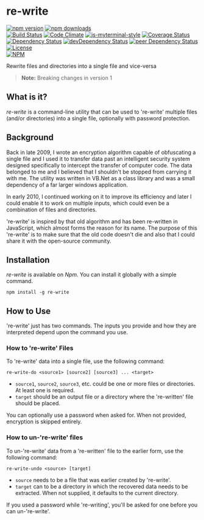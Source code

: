 # re-write

[![npm version](https://badge.fury.io/js/re-write.svg)](https://badge.fury.io/js/re-write)
[![npm downloads](https://img.shields.io/npm/dt/re-write.svg)](https://www.npmjs.com/package/re-write)  
[![Build Status](https://travis-ci.org/myTerminal/re-write.svg?branch=master)](https://travis-ci.org/myTerminal/re-write)
[![Code Climate](https://codeclimate.com/github/myTerminal/re-write.png)](https://codeclimate.com/github/myTerminal/re-write)
[![js-myterminal-style](https://img.shields.io/badge/code%20style-myterminal-blue.svg)](https://www.npmjs.com/package/eslint-config/myterminal)
[![Coverage Status](https://img.shields.io/coveralls/myTerminal/re-write.svg)](https://coveralls.io/r/myTerminal/re-write?branch=master)  
[![Dependency Status](https://david-dm.org/myTerminal/re-write.svg)](https://david-dm.org/myTerminal/re-write)
[![devDependency Status](https://david-dm.org/myTerminal/re-write/dev-status.svg)](https://david-dm.org/myTerminal/re-write#info=devDependencies)
[![peer Dependency Status](https://david-dm.org/myTerminal/re-write/peer-status.svg)](https://david-dm.org/myTerminal/re-write#info=peerDependencies)  
[![License](https://img.shields.io/github/license/myTerminal/ample-alerts.svg)](https://opensource.org/licenses/MIT)  
[![NPM](https://nodei.co/npm/re-write.png?downloads=true&downloadRank=true&stars=true)](https://nodei.co/npm/re-write/)

Rewrite files and directories into a single file and vice-versa

> **Note:** Breaking changes in version 1

## What is it?

*re-write* is a command-line utility that can be used to 're-write' multiple files (and/or directories) into a single file, optionally with password protection.

## Background

Back in late 2009, I wrote an encryption algorithm capable of obfuscating a single file and I used it to transfer data past an intelligent security system designed specifically to intercept the transfer of computer code. The data belonged to me and I believed that I shouldn't be stopped from carrying it with me. The utility was written in VB.Net as a class library and was a small dependency of a far larger windows application.

In early 2010, I continued working on it to improve its efficiency and later I could enable it to work on multiple inputs, which could even be a combination of files and directories.

're-write' is inspired by that old algorithm and has been re-written in JavaScript, which almost forms the reason for its name. The purpose of this 're-write' is to make sure that the old code doesn't die and also that I could share it with the open-source community.

## Installation

*re-write* is available on *Npm*. You can install it globally with a simple command.

    npm install -g re-write

## How to Use

're-write' just has two commands. The inputs you provide and how they are interpreted depend upon the command you use.

### How to 're-write' Files

To 're-write' data into a single file, use the following command:

    re-write-do <source1> [source2] [source3] ... <target>
    
- `source1`, `source2`, `source3`, etc. could be one or more files or directories. At least one is required.
- `target` should be an output file or a directory where the 're-written' file should be placed.

You can optionally use a password when asked for. When not provided, encryption is skipped entirely.

### How to un-'re-write' files

To un-'re-write' data from a 're-written' file to the earlier form, use the following command:

    re-write-undo <source> [target]

- `source` needs to be a file that was earlier created by 're-write'.
- `target` can to be a directory in which the recovered data needs to be extracted. When not supplied, it defaults to the current directory.

If you used a password while 're-writing', you'll be asked for one before you can un-'re-write'.
